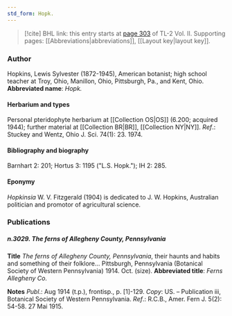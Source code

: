```yaml
---
std_form: Hopk.
---
```


> [!cite] BHL link: this entry starts at [page 303](https://www.biodiversitylibrary.org/page/33068545) of TL-2 Vol. II.
> Supporting pages: [[Abbreviations|abbreviations]], [[Layout key|layout key]].

### Author

Hopkins, Lewis Sylvester (1872-1945), American botanist; high school teacher at Troy, Ohio, Manillon, Ohio, Pittsburgh, Pa., and Kent, Ohio. 
**Abbreviated name**: *Hopk.*

#### Herbarium and types

Personal pteridophyte herbarium at [[Collection OS|OS]] (6.200; acquired 1944); further material at [[Collection BR|BR]], [[Collection NY|NY]].
*Ref*.: Stuckey and Wentz, Ohio J. Sci. 74(1): 23. 1974.

#### Bibliography and biography

Barnhart 2: 201; Hortus 3: 1195 ("L.S. Hopk."); IH 2: 285.

#### Eponymy

*Hopkinsia* W. V. Fitzgerald (1904) is dedicated to J. W. Hopkins, Australian politician and promotor of agricultural science.

### Publications

##### n.3029. The ferns of Allegheny County, Pennsylvania

**Title**
*The ferns of Allegheny County, Pennsylvania*, their haunts and habits and something of their folklore... Pittsburgh, Pennsylvania (Botanical Society of Western Pennsylvania) 1914. Oct. (size).
**Abbreviated title**: *Ferns Allegheny Co.*

**Notes**
*Publ*.: Aug 1914 (t.p.), frontisp., p. \[1\]-129. *Copy*: US. – Publication iii, Botanical Society of Western Pennsylvania.
*Ref*.: R.C.B., Amer. Fern J. 5(2): 54-58. 27 Mai 1915.

